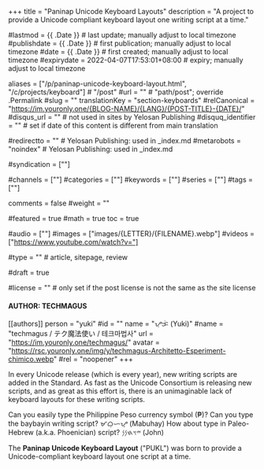 +++
title = "Paninap Unicode Keyboard Layouts"
description = "A project to provide a Unicode compliant keyboard layout one writing script at a time."

#lastmod = {{ .Date }}                 # last update; manually adjust to local timezone
#publishdate = {{ .Date }}             # first publication; manually adjust to local timezone
#date = {{ .Date }}                    # first created; manually adjust to local timezone
#expirydate = 2022-04-07T17:53:01+08:00              # expiry; manually adjust to local timezone

aliases = ["/p/paninap-unicode-keyboard-layout.html", "/c/projects/keyboard"]                                        # "/post"
#url = ""                                              # "path/post"; override .Permalink
#slug = ""
translationKey = "section-keyboards"
#relCanonical = "https://im.youronly.one/{BLOG-NAME}/{LANG}/{POST-TITLE}-{DATE}/"
#disqus_url = ""                                       # not used in sites by Yelosan Publishing
#disquq_identifier = ""                                # set if date of this content is different from main translation

#redirectto = ""                                       # Yelosan Publishing: used in _index.md
#metarobots = "noindex"                                # Yelosan Publishing: used in _index.md

#syndication = [""]

#channels = [""]
#categories = [""]
#keywords = [""]
#series = [""]
#tags = [""]

comments = false
#weight = ""

#featured = true
#math = true
toc = true

#audio = [""]
#images = ["images/{LETTER}/{FILENAME}.webp"]
#videos = ["https://www.youtube.com/watch?v="]

#type = ""                                             # article, sitepage, review

#draft = true

#license = ""                                          # only set if the post license is not the same as the site license

#### AUTHOR: TECHMAGUS ####
[[authors]]
  person = "yuki"
  #id = ""
  name = "ᜌᜓᜃᜒ (Yuki)"
  #name = "techmagus / テク魔法使い / 테크마법사"
  url = "https://im.youronly.one/techmagus/"
  avatar = "https://rsc.youronly.one/img/y/techmagus-Architetto-Esperiment-chimico.webp"
  #rel = "noopener"
+++

In every Unicode release (which is every year), new writing scripts are added in the Standard. As fast as the Unicode Consortium is releasing new scripts, and as great as this effort is, there is an unimaginable lack of keyboard layouts for these writing scripts.

Can you easily type the Philippine Peso currency symbol (₱)? Can you type the baybayin writing script? <bdi class="font-baybayinmodernclub" lang="phi-Tglg">ᜋᜊᜓᜑᜌ᜔</bdi> (Mabuhay) How about type in Paleo-Hebrew (a.k.a. Phoenician) script? <bdi dir="rtl" lang="hbo-Hebr">𐤉𐤅𐤇𐤍𐤍</bdi>⁩ (John)

The **Paninap Unicode Keyboard Layout** ("PUKL") was born to provide a Unicode-compliant keyboard layout one script at a time.
